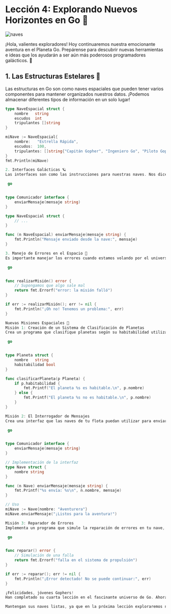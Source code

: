 
# Lección 4: Explorando Nuevos Horizontes en Go 🌌

![naves](https://res.cloudinary.com/dukgkrpft/image/upload/v1729456738/lessons/naves-espaciales/bwi2emyqckaffwd8lzuy.png)

¡Hola, valientes exploradores! Hoy continuaremos nuestra emocionante aventura en el Planeta Go. Prepárense para descubrir nuevas herramientas e ideas que los ayudarán a ser aún más poderosos programadores galácticos. 🚀

## 1. Las Estructuras Estelares 🌌

Las estructuras en Go son como naves espaciales que pueden tener varios componentes para mantener organizados nuestros datos. ¡Podemos almacenar diferentes tipos de información en un solo lugar!

```go
type NaveEspacial struct {
    nombre   string
    escudos  int
    tripulantes []string
}

miNave := NaveEspacial{
    nombre:   "Estrella Rápida",
    escudos:  100,
    tripulantes: []string{"Capitán Gopher", "Ingeniero Go", "Piloto Gopherito"},
}
fmt.Println(miNave)

2. Interfaces Galácticas 🪐
Las interfaces son como las instrucciones para nuestras naves. Nos dicen que ciertos métodos deben ser implementados, aunque no especifican cómo:

 go


type Comunicador interface {
    enviarMensaje(mensaje string)
}

type NaveEspacial struct {
    // ...
}

func (n NaveEspacial) enviarMensaje(mensaje string) {
    fmt.Println("Mensaje enviado desde la nave:", mensaje)
}

3. Manejo de Errores en el Espacio 🚨
Es importante manejar los errores cuando estamos volando por el universo para que nuestras naves no se estrellen. En Go, podemos hacer esto fácilmente:

 go


func realizarMisión() error {
    // Supongamos que algo sale mal
    return fmt.Errorf("error: la misión falló")
}

if err := realizarMisión(); err != nil {
    fmt.Println("¡Oh no! Tenemos un problema:", err)
}

Nuevas Misiones Espaciales 🚀
Misión 1: Creación de un Sistema de Clasificación de Planetas
Crea un programa que clasifique planetas según su habitabilidad utilizando estructuras y métodos.

 go


type Planeta struct {
    nombre   string
    habitabilidad bool
}

func clasificarPlaneta(p Planeta) {
    if p.habitabilidad {
        fmt.Printf("El planeta %s es habitable.\n", p.nombre)
    } else {
        fmt.Printf("El planeta %s no es habitable.\n", p.nombre)
    }
}

Misión 2: El Interrogador de Mensajes
Crea una interfaz que las naves de tu flota puedan utilizar para enviar mensajes y una implementación que muestre el mensaje en pantalla.

 go


type Comunicador interface {
    enviarMensaje(mensaje string)
}

// Implementación de la interfaz
type Nave struct {
    nombre string
}

func (n Nave) enviarMensaje(mensaje string) {
    fmt.Printf("%s envía: %s\n", n.nombre, mensaje)
}

// Uso
miNave := Nave{nombre: "Aventurera"}
miNave.enviarMensaje("¡Listos para la aventura!")

Misión 3: Reparador de Errores
Implementa un programa que simule la reparación de errores en tu nave, notificando al capitán si algo no funciona correctamente:

 go


func reparar() error {
    // Simulación de una falla
    return fmt.Errorf("falla en el sistema de propulsión")
}

if err := reparar(); err != nil {
    fmt.Println("¡Error detectado! No se puede continuar:", err)
}

¡Felicidades, jóvenes Gophers!
Han completado su cuarta lección en el fascinante universo de Go. Ahora conocen más sobre estructuras, interfaces y manejo de errores. ¡Están un paso más cerca de convertirse en los mejores programadores galácticos! 🌟

Mantengan sus naves listas, ya que en la próxima lección exploraremos nuevas dimensiones y conceptos avanzados de programación en Go. ¡Hasta pronto, intrépidos exploradores!

